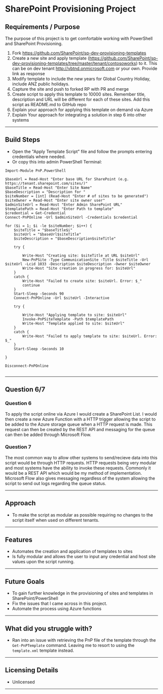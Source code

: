 # SharePoint Provisioning Project

## Requirements / Purpose

The purpose of this project is to get comfortable working with PowerShell and SharePoint Provisioning.

1. Fork https://github.com/SharePoint/sp-dev-provisioning-templates
2. Create a new site and apply template (https://github.com/SharePoint/sp-dev-provisioning-templates/tree/master/tenant/contosoworks) to it. This can be on dev tenant http://vbtnd.onmicrosoft.com or your own. Provide link as response
3. Modify template to include the new years for Global Country Holiday, include ANZ public holidays.
4. Capture the site and push to forked RP with PR and merge
5. Create script to apply this template to 10000 sites. Remember title, description and URL will be different for each of these sites. Add this script as README.md to GitHub repo
6. Explain your approach for applying this template on demand via Azure
7. Explain Your approach for integrating a solution in step 6 into other systems

---

## Build Steps

- Open the "Apply Template Script" file and follow the prompts entering credentials where needed.
- Or copy this into admin PowerShell Terminal:

```
Import-Module PnP.PowerShell

$baseUrl = Read-Host "Enter base URL for SharePoint (e.g. https://tenant.sharepoint.com/sites/)"
$baseTitle = Read-Host "Enter Site Name"
$baseDescription = "Description for "
$siteNumber = [int] (Read-Host "Enter # of sites to be generated")
$siteOwner = Read-Host "Enter site owner user"
$adminSiteUrl = Read-Host "Enter Admin SharePoint URL"
$templatePath = Read-Host "Enter Path to template"
$credential = Get-Credential
Connect-PnPOnline -Url $adminSiteUrl -Credentials $credential

for ($i = 1; $i -le $siteNumber; $i++) {
    $siteTitle = "$baseTitle$i"
    $siteUrl = "$baseUrl$siteTitle"
    $siteDescription = "$baseDescription$siteTitle"

    try {

        Write-Host "Creating site: $siteTitle at URL $siteUrl"
        New-PnPSite -Type CommunicationSite -Title $siteTitle -Url $siteUrl -Lcid 1033 -Description $siteDescription -Owner $siteOwner
        Write-Host "Site creation in progress for: $siteUrl"
    }
    catch {
        Write-Host "Failed to create site: $siteUrl. Error: $_"
        continue
    }
    Start-Sleep -Seconds 90
    Connect-PnPOnline -Url $siteUrl -Interactive

    try {

        Write-Host "Applying template to site: $siteUrl"
        Invoke-PnPSiteTemplate -Path $templatePath
        Write-Host "Template applied to site: $siteUrl"
    }
    catch {
        Write-Host "Failed to apply template to site: $siteUrl. Error: $_"
    }
    Start-Sleep -Seconds 10

}

Disconnect-PnPOnline


```
---
## Question 6/7

### Question 6

To apply the script online via Azure I would create a SharePoint List. I would then create a new Azure Function with a HTTP trigger allowing the script to be added to the Azure storage queue when a HTTP request is made. This request can then be created by the REST API and messaging for the queue can then be added through Microsoft Flow.

### Question 7

The most common way to allow other systems to send/recieve data into this script would be through HTTP requests. HTTP requests being very modular and most systems have the ability to invoke these requests. Commonly it would be a REST API which would be my method of implementation. Microsoft Flow also gives messaging regardless of the system allowing the script to send out logs regarding the queue status. 

---

## Approach

- To make the script as modular as possible requiring no changes to the script itself when used on different tenants.

---

## Features

- Automates the creation and application of templates to sites
- Is fully modular and allows the user to input any credential and host site values upon the script running.


---

## Future Goals

- To gain further knowledge in the provisioning of sites and templates in SharePoint/PowerShell
- Fix the issues that I came across in this project.
- Automate the process using Azure functions

---

## What did you struggle with?

- Ran into an issue with retrieving the PnP file of the template through the `Get-PnPTemplate` command. Leaving me to resort to using the `template.xml` template instead.

---

## Licensing Details

- Unlicensed

---
